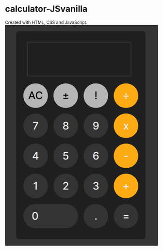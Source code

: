 # calculator-JSvanilla
Created with HTML, CSS and JavaScript.
![Design image](readme-screenshot.png "Design based on the iOS calculator app")